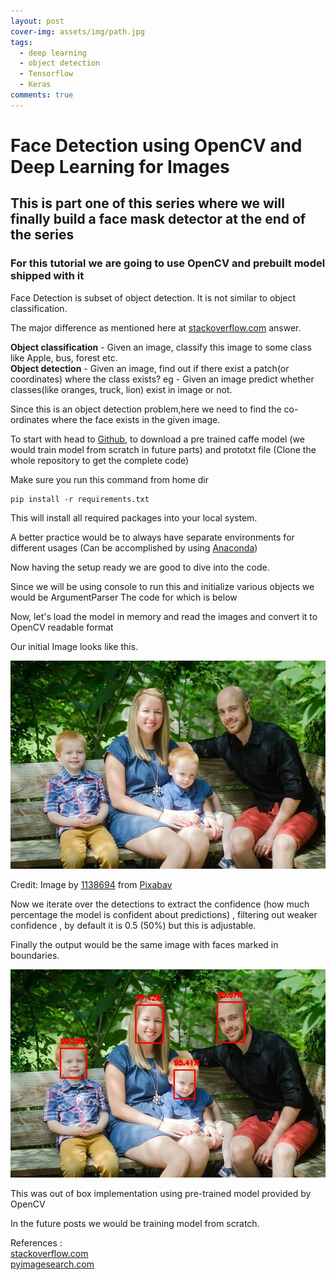 ```yaml
---
layout: post
cover-img: assets/img/path.jpg
tags:
  - deep learning
  - object detection
  - Tensorflow
  - Keras
comments: true
---
```


# Face Detection using OpenCV and Deep Learning for Images

## This is part one of this series where we will finally build a face mask detector at the end of the series

### For this tutorial we are going to use OpenCV and prebuilt model shipped with it

Face Detection is subset of object detection. It is not similar to object classification.

The major difference as mentioned here at [stackoverflow.com](https://stackoverflow.com/questions/31750076/what-is-the-difference-between-object-detection-and-object-classification) answer.

**Object classification** - Given an image, classify this image to some class like Apple, bus, forest etc.<br>
**Object detection** - Given an image, find out if there exist a patch(or coordinates) where the class exists? eg - Given an image predict whether classes(like oranges, truck, lion) exist in image or not.

Since this is an object detection problem,here we need to find the co-ordinates where the face exists in the given image.

To start with head to [Github](https://github.com/vipulrai91/mask-detection/tree/master/app/face_detector/model), to download a pre trained caffe model (we would train model from scratch in future parts) and prototxt file (Clone the whole repository to get the complete code)

Make sure you run this command from home dir

```console
pip install -r requirements.txt
```

This will install all required packages into your local system.

A better practice would be to always have separate environments for different usages (Can be accomplished by using [Anaconda](https://www.anaconda.com/products/individual))

Now having the setup ready we are good to dive into the code.

Since we will be using console to run this and initialize various objects we would be ArgumentParser The code for which is below

<script src="https://gist.github.com/vipulrai91/2408462b5bb2ab234d7632879d85b59a.js">
</script>

Now, let's load the model in memory and read the images and convert it to OpenCV readable format

<script src="https://gist.github.com/vipulrai91/c68e20ffe1d55d91b0d283f1f8524f16.js">
</script>

Our initial Image looks like this.

![input image](/assets/img/face_detect/family.jpg)

Credit: Image by [1138694](https://pixabay.com/users/1138694-1138694/?utm_source=link-attribution&utm_medium=referral&utm_campaign=image&utm_content=1016311) from [Pixabay](https://pixabay.com/?utm_source=link-attribution&utm_medium=referral&utm_campaign=image&utm_content=1016311)

<script src="https://gist.github.com/vipulrai91/2afbfd6ce818a2ee001943ba39bbd14a.js">
</script>

Now we iterate over the detections to extract the confidence (how much percentage the model is confident about predictions) , filtering out weaker confidence , by default it is 0.5 (50%) but this is adjustable.

Finally the output would be the same image with faces marked in boundaries.

![output image](/assets/img/face_detect/out_face.jpg)

This was out of box implementation using pre-trained model provided by OpenCV

In the future posts we would be training model from scratch.

References :<br>
[stackoverflow.com](https://stackoverflow.com/questions/31750076/what-is-the-difference-between-object-detection-and-object-classification)<br>
[pyimagesearch.com](https://www.pyimagesearch.com)
